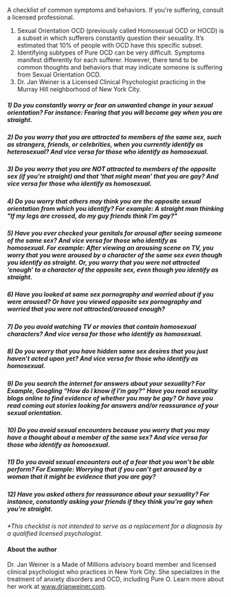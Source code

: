 A checklist of common symptoms and behaviors. If you're suffering, consult a licensed professional.

1. Sexual Orientation OCD (previously called Homosexual OCD or HOCD) is a subset in which sufferers constantly question their sexuality. It’s estimated that 10% of people with OCD have this specific subset.
2. Identifying subtypes of Pure OCD can be very difficult. Symptoms manifest differently for each sufferer. However, there tend to be common thoughts and behaviors that may indicate someone is suffering from Sexual Orientation OCD.
3. Dr. Jan Weiner is a Licensed Clinical Psychologist practicing in the Murray Hill neighborhood of New York City.


##### 1) Do you constantly worry or fear an unwanted change in your sexual orientation? For instance: Fearing that you will become gay when you are straight.

##### 2) Do you worry that you are attracted to members of the same sex, such as strangers, friends, or celebrities, when you currently identify as heterosexual? And vice versa for those who identify as homosexual.

##### 3) Do you worry that you are NOT attracted to members of the opposite sex (if you're straight) and that 'that might mean' that you are gay? And vice versa for those who identify as homosexual.

##### 4) Do you worry that others may think you are the opposite sexual orientation from which you identify? For example: A straight man thinking "If my legs are crossed, do my guy friends think I’m gay?"

##### 5) Have you ever checked your genitals for arousal after seeing someone of the same sex? And vice versa for those who identify as homosexual. For example: After viewing an arousing scene on TV, you worry that you were aroused by a character of the same sex even though you identify as straight. Or, you worry that you were not attracted ‘enough’ to a character of the opposite sex, even though you identify as straight.

##### 6) Have you looked at same sex pornography and worried about if you were aroused? Or have you viewed opposite sex pornography and worried that you were not attracted/aroused enough?

##### 7) Do you avoid watching TV or movies that contain homosexual characters? And vice versa for those who identify as homosexual.

##### 8) Do you worry that you have hidden same sex desires that you just haven’t acted upon yet? And vice versa for those who identify as homosexual.

##### 9) Do you search the internet for answers about your sexuality? For Example, Googling “How do I know if I’m gay?” Have you read sexuality blogs online to find evidence of whether you may be gay? Or have you read coming out stories looking for answers and/or reassurance of your sexual orientation.

##### 10) Do you avoid sexual encounters because you worry that you may have a thought about a member of the same sex? And vice versa for those who identify as homosexual.

##### 11) Do you avoid sexual encounters out of a fear that you won’t be able perform? For Example: Worrying that if you can’t get aroused by a woman that it might be evidence that you are gay?

##### 12) Have you asked others for reassurance about your sexuality? For instance, constantly asking your friends if they think you're gay when you're straight.

_\*This checklist is not intended to serve as a replacement for a diagnosis by a qualified licensed psychologist._

#### About the author

Dr. Jan Weiner is a Made of Millions advisory board member and licensed clinical psychologist who practices in New York City. She specializes in the treatment of anxiety disorders and OCD, including Pure O. Learn more about her work at www.drjanweiner.com.
